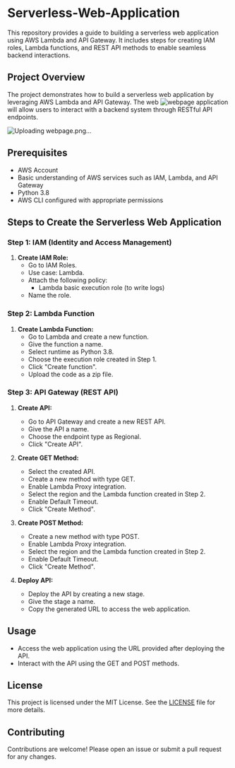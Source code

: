 # Serverless-Web-Application
This repository provides a guide to building a serverless web application using AWS Lambda and API Gateway. It includes steps for creating IAM roles, Lambda functions, and REST API methods to enable seamless backend interactions.

## Project Overview

The project demonstrates how to build a serverless web application by leveraging AWS Lambda and API Gateway. The web ![webpage](https://github.com/user-attachments/assets/4e738a7c-15e9-4a00-9e77-2f80cd76c315)
application will allow users to interact with a backend system through RESTful API endpoints.


![Uploading webpage.png…]()

## Prerequisites

- AWS Account
- Basic understanding of AWS services such as IAM, Lambda, and API Gateway
- Python 3.8
- AWS CLI configured with appropriate permissions

## Steps to Create the Serverless Web Application

### Step 1: IAM (Identity and Access Management)

1. **Create IAM Role:**
   - Go to IAM Roles.
   - Use case: Lambda.
   - Attach the following policy:
     - Lambda basic execution role (to write logs)
   - Name the role.

### Step 2: Lambda Function

1. **Create Lambda Function:**
   - Go to Lambda and create a new function.
   - Give the function a name.
   - Select runtime as Python 3.8.
   - Choose the execution role created in Step 1.
   - Click "Create function".
   - Upload the code as a zip file.

### Step 3: API Gateway (REST API)

1. **Create API:**
   - Go to API Gateway and create a new REST API.
   - Give the API a name.
   - Choose the endpoint type as Regional.
   - Click "Create API".

2. **Create GET Method:**
   - Select the created API.
   - Create a new method with type GET.
   - Enable Lambda Proxy integration.
   - Select the region and the Lambda function created in Step 2.
   - Enable Default Timeout.
   - Click "Create Method".

3. **Create POST Method:**
   - Create a new method with type POST.
   - Enable Lambda Proxy integration.
   - Select the region and the Lambda function created in Step 2.
   - Enable Default Timeout.
   - Click "Create Method".

4. **Deploy API:**
   - Deploy the API by creating a new stage.
   - Give the stage a name.
   - Copy the generated URL to access the web application.

## Usage

- Access the web application using the URL provided after deploying the API.
- Interact with the API using the GET and POST methods.

## License

This project is licensed under the MIT License. See the [LICENSE](LICENSE) file for more details.

## Contributing

Contributions are welcome! Please open an issue or submit a pull request for any changes.

